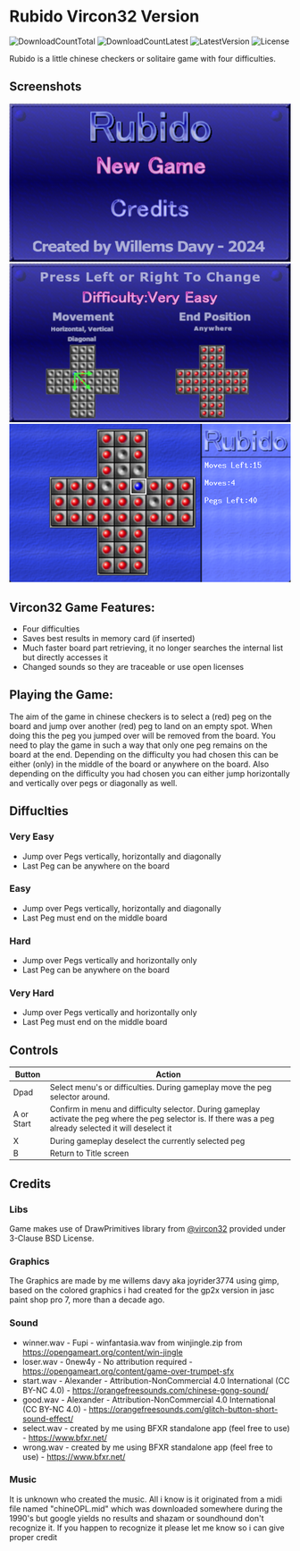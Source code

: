 # Rubido Vircon32 Version
![DownloadCountTotal](https://img.shields.io/github/downloads/joyrider3774/rubido_vircon32/total?label=total%20downloads&style=plastic) ![DownloadCountLatest](https://img.shields.io/github/downloads/joyrider3774/rubido_vircon32/latest/total?style=plastic) ![LatestVersion](https://img.shields.io/github/v/tag/joyrider3774/rubido_vircon32?label=Latest%20version&style=plastic) ![License](https://img.shields.io/github/license/joyrider3774/rubido_vircon32?style=plastic)

Rubido is a little chinese checkers or solitaire game with four difficulties.

## Screenshots
![screenshot 1](screenshots/screenshot1.png)
![screenshot 2](screenshots/screenshot2.png)
![screenshot 3](screenshots/screenshot3.png)

## Vircon32 Game Features:
- Four difficulties
- Saves best results in memory card (if inserted)
- Much faster board part retrieving, it no longer searches the internal list but directly accesses it
- Changed sounds so they are traceable or use open licenses

## Playing the Game:
The aim of the game in chinese checkers is to select a (red) peg on the board and jump over another (red) peg to land on an empty spot. When doing this the peg you jumped over will be removed from the board.
You need to play the game in such a way that only one peg remains on the board at the end. Depending on the difficulty you had chosen this can be either (only) in the middle of the board or anywhere on the board.
Also depending on the difficulty you had chosen you can either jump horizontally and vertically over pegs or diagonally as well.

## Diffuclties 

### Very Easy
- Jump over Pegs vertically, horizontally and diagonally
- Last Peg can be anywhere on the board

### Easy
- Jump over Pegs vertically, horizontally and diagonally
- Last Peg must end on the middle board

### Hard
- Jump over Pegs vertically and horizontally only
- Last Peg can be anywhere on the board

### Very Hard
- Jump over Pegs vertically and horizontally only
- Last Peg must end on the middle board


## Controls
| Button | Action |
| ------ | ------ |
| Dpad | Select menu's or difficulties. During gameplay move the peg selector around. |
| A or Start | Confirm in menu and difficulty selector. During gameplay activate the peg where the peg selector is. If there was a peg already selected it will deselect it |
| X | During gameplay deselect the currently selected peg |
| B | Return to Title screen |

## Credits

### Libs
Game makes use of DrawPrimitives library from [@vircon32](https://www.github.com/vircon32) provided under 3-Clause BSD License.

### Graphics 
The Graphics are made by me willems davy aka joyrider3774 using gimp, based on the colored graphics i had created for the gp2x version in jasc paint shop pro 7, more than a decade ago.

### Sound
* winner.wav - Fupi - winfantasia.wav from winjingle.zip from https://opengameart.org/content/win-jingle
* loser.wav - 0new4y - No attribution required - https://opengameart.org/content/game-over-trumpet-sfx
* start.wav - Alexander - Attribution-NonCommercial 4.0 International (CC BY-NC 4.0) - https://orangefreesounds.com/chinese-gong-sound/
* good.wav - Alexander - Attribution-NonCommercial 4.0 International (CC BY-NC 4.0) - https://orangefreesounds.com/glitch-button-short-sound-effect/
* select.wav - created by me using BFXR standalone app (feel free to use) - https://www.bfxr.net/
* wrong.wav - created by me using BFXR standalone app (feel free to use) - https://www.bfxr.net/

### Music
It is unknown who created the music. 
All i know is it originated from a midi file named "chineOPL.mid" which was downloaded somewhere during the 1990's but google yields no results and shazam or soundhound don't recognize it.
If you happen to recognize it please let me know so i can give proper credit
